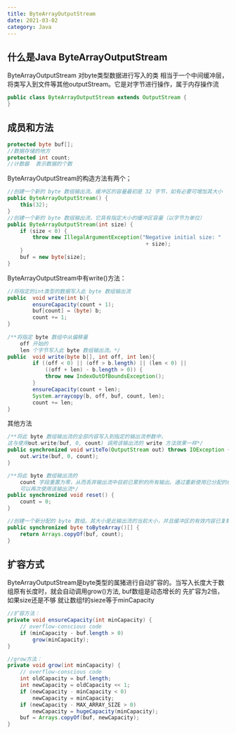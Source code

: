 ```yaml
---
title: ByteArrayOutputStream
date: 2021-03-02
category: Java
---
```


## 什么是Java ByteArrayOutputStream

ByteArrayOutputStream 对byte类型数据进行写入的类 相当于一个中间缓冲层，将类写入到文件等其他outputStream。它是对字节进行操作，属于内存操作流

```java
public class ByteArrayOutputStream extends OutputStream {
}
```

## 成员和方法

```java
protected byte buf[];
//数据存储的地方
protected int count;
//计数器  表示数据的个数
```

ByteArrayOutputStream的构造方法有两个；

```java
//创建一个新的 byte 数组输出流。缓冲区的容量最初是 32 字节，如有必要可增加其大小
public ByteArrayOutputStream() {
    this(32);
}
//创建一个新的 byte 数组输出流，它具有指定大小的缓冲区容量（以字节为单位）
public ByteArrayOutputStream(int size) {
    if (size < 0) {
        throw new IllegalArgumentException("Negative initial size: "
                                            + size);
    }
    buf = new byte[size];
}
```

ByteArrayOutputStream中有write()方法：

```java
//将指定的int类型的数据写入此 byte 数组输出流
public  void write(int b){
        ensureCapacity(count + 1);
        buf[count] = (byte) b;
        count += 1;
}
 
/**将指定 byte 数组中从偏移量 
    off 开始的 
    len 个字节写入此 byte 数组输出流。*/
public  void write(byte b[], int off, int len){
        if ((off < 0) || (off > b.length) || (len < 0) ||
            ((off + len) - b.length > 0)) {
            throw new IndexOutOfBoundsException();
        }
        ensureCapacity(count + len);
        System.arraycopy(b, off, buf, count, len);
        count += len;
}
```

其他方法

```java
/**将此 byte 数组输出流的全部内容写入到指定的输出流参数中，
这与使用out.write(buf, 0, count) 调用该输出流的 write 方法效果一样*/
public synchronized void writeTo(OutputStream out) throws IOException {
    out.write(buf, 0, count);
}
```

```java
/**将此 byte 数组输出流的 
    count 字段重置为零，从而丢弃输出流中目前已累积的所有输出。通过重新使用已分配的缓冲区空间，
    可以再次使用该输出流*/
public synchronized void reset() {
    count = 0;
}
```

```java
//创建一个新分配的 byte 数组。其大小是此输出流的当前大小，并且缓冲区的有效内容已复制到该数组中。
public synchronized byte toByteArray()[] {
    return Arrays.copyOf(buf, count);
}
```

## 扩容方式

ByteArrayOutputStream是byte类型的属猪进行自动扩容的。当写入长度大于数组原有长度时，就会自动调用grow()方法, buf数组是动态增长的 先扩容为2倍，如果size还是不够 就让数组f的sieze等于minCapacity

```java
//扩容方法：
private void ensureCapacity(int minCapacity) {
    // overflow-conscious code
    if (minCapacity - buf.length > 0)
        grow(minCapacity);
}

//grow方法：
private void grow(int minCapacity) {
    // overflow-conscious code
    int oldCapacity = buf.length;
    int newCapacity = oldCapacity << 1;
    if (newCapacity - minCapacity < 0)
        newCapacity = minCapacity;
    if (newCapacity - MAX_ARRAY_SIZE > 0)
        newCapacity = hugeCapacity(minCapacity);
    buf = Arrays.copyOf(buf, newCapacity);
}
```

